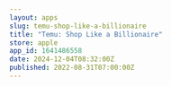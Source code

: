 ```yaml
---
layout: apps
slug: temu-shop-like-a-billionaire
title: "Temu: Shop Like a Billionaire"
store: apple
app_id: 1641486558
date: 2024-12-04T08:32:00Z
published: 2022-08-31T07:00:00Z
---
```

